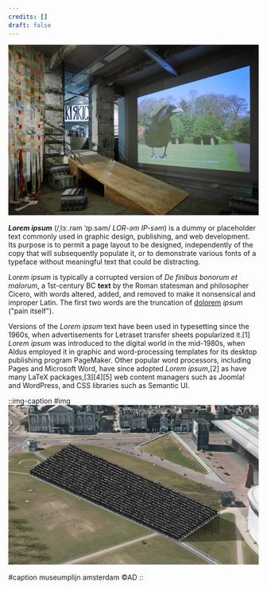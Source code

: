 ```yaml
---
credits: []
draft: false
---
```


![24-11-06-IMG-10047.jpg](/24-11-06-img-10047.jpg)

***Lorem ipsum*** (/ˌlɔː.rəm ˈɪp.səm/ *LOR-əm IP-səm*) is a dummy or placeholder text commonly used in graphic design, publishing, and web development. Its purpose is to permit a page layout to be designed, independently of the copy that will subsequently populate it, or to demonstrate various fonts of a typeface without meaningful text that could be distracting.

*Lorem ipsum* is typically a corrupted version of *De finibus bonorum et malorum*, a 1st-century BC **text** by the Roman statesman and philosopher Cicero, with words altered, added, and removed to make it nonsensical and improper Latin. The first two words are the truncation of [dolorem]() *ipsum* ("pain itself").

Versions of the *Lorem ipsum* text have been used in typesetting since the 1960s, when advertisements for Letraset transfer sheets popularized it.\[1] *Lorem ipsum* was introduced to the digital world in the mid-1980s, when Aldus employed it in graphic and word-processing templates for its desktop publishing program PageMaker. Other popular word processors, including Pages and Microsoft Word, have since adopted *Lorem ipsum*,\[2] as have many LaTeX packages,\[3]\[4]\[5] web content managers such as Joomla! and WordPress, and CSS libraries such as Semantic UI.

::img-caption
#img
![museumplein.jpeg](/museumplein.jpeg)

#caption
museumplijn amsterdam ©AD
::
